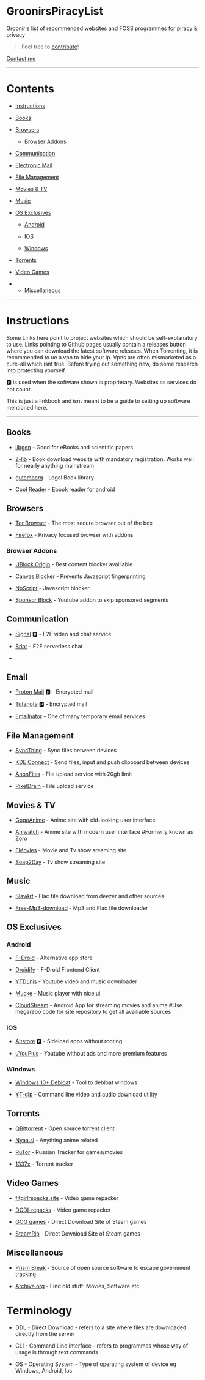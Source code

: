 # GroonirsPiracyList

Groonir's list of recommended websites and FOSS programmes for piracy &amp; privacy

> Feel free to [contribute](https://github.com/Groonir/GroonirsPiracyList/issues/new)!

[Contact me](mailto:8jf4n3r@proton.me)

-----------------

# Contents

- [Instructions](#instructions)

- [Books](#books)

- [Browsers](#browsers)
     
   - [Browser Addons](#browser-addons)

- [Communication](#communication)

- [Electronic Mail](#email)

- [File Management](#file-management)

- [Movies & TV](#movies--tv)

- [Music](#music)

- [OS Exclusives](#os-exclusives)

   - [Android](#android)
   
   - [IOS](#ios)
   
   - [Windows](#windows)

- [Torrents](#torrents)

- [Video Games](#video-games)

- - [Miscellaneous](#miscellaneous)

-----------------

# Instructions

Some Links here point to project websites which should be self-explanatory to use. Links pointing to Github pages usually contain a releases button where you can download the latest software releases.
When Torrenting, it is recommended to ue a vpn to hide your ip. Vpns are often mismarketed as a cure-all which isnt true. Before trying out something new, do some research into protecting yourself. 

🅿️ is used when the software shown is proprietary. Websites as services do not count.

This is just a linkbook and isnt meant to be a guide to setting up software mentioned here.

-----------------

## Books

- [libgen](https://libgen.rs) - Good for eBooks and scientific papers 

- [Z-lib](https://singlelogin.re/) - Book download website with mandatory registration. Works well for nearly anything mainstream

- [gutemberg](https://www.gutenberg.org/) - Legal Book library
  
- [Cool Reader](https://sourceforge.net/projects/crengine/) - Ebook reader for android

  
## Browsers

- [Tor Browser](https://www.torproject.org/) - The most secure browser out of the box

- [Firefox](https://firefox.com) - Privacy focused browser with addons



### Browser Addons

- [UBlock Origin](https://github.com/gorhill/uBlock) - Best content blocker availiable

- [Canvas Blocker](https://github.com/kkapsner/CanvasBlocker) - Prevents Javascript fingerprinting

- [NoScript](https://github.com/hackademix/noscript/) - Javascript blocker

- [Sponsor Block](https://github.com/ajayyy/SponsorBlock) - Youtube addon to skip sponsored segments

## Communication 

- [Signal](https://signal.org) 🅿️  - E2E video and chat service 

- [Briar](https://briar.org) - E2E serverless chat

- 
 
## Email

  - [Proton Mail](https://proton.me/mail) 🅿️ - Encrypted mail

  - [Tutanota](https://mail.tutanota.com/) 🅿️ - Encrypted mail
  
  - [Emailnator](https://emailnator.com) - One of many temporary email services
  

 
 ## File Management
 
- [SyncThing](https://syncthing.net/) - Sync files between devices

- [KDE Connect](https://kdeconnect.kde.org/) - Send files, input and push clipboard between devices

- [AnonFiles](https://anonfiles.com/) - File upload service with 20gb limit

- [PixelDrain](https://pixeldrain.com/) - File upload service

 
## Movies & TV

- [GogoAnime](https://gogoanime3.net) - Anime site with old-looking user interface

- [Aniwatch](https://aniwatch.to) - Anime site with modern user interface #Formerly known as Zoro

- [FMovies](https://fmoviesz.to) - Movie and Tv show sreaming site

- [Soap2Day](https://soap2day.to) - Tv show streaming site


## Music

- [SlavArt](https://slavart.gamesdrive.net/) - Flac file download from deezer and other sources

- [Free-Mp3-download](https://free-mp3-download.net/) - Mp3 and Flac file downloader


## OS Exclusives



### Android

- [F-Droid](https://f-droid.org/packages/org.fdroid.fdroid/) - Alternative app store

- [Droidify](https://f-droid.org/en/packages/com.looker.droidify/) - F-Droid Frontend Client

- [YTDLnis](https://github.com/deniscerri/ytdlnis) - Youtube video and music downloader

- [Mucke](https://github.com/moritz-weber/mucke) - Music player with nice ui

- [CloudStream](https://github.com/recloudstream/cloudstream) - Android App for streaming movies and anime #Use megarepo code for site repository to get all availiable sources


### IOS

- [Altstore](https://altstore.io/) 🅿️  - Sideload apps without rooting

- [uYouPlus](https://github.com/qnblackcat/uYouPlus/) - Youtube without ads and more premium features

### Windows

- [Windows 10+ Debloat](https://github.com/LeDragoX/Win-Debloat-Tools) - Tool to debloat windows

- [YT-dlp](https://github.com/yt-dlp/yt-dlp) - Command line video and audio download utility

## Torrents

- [QBittorrent](https://qbittorrent.org) - Open source torrent client
  
- [Nyaa.si](https://nyaa.si) - Anything anime related

- [RuTor](http://rutor.info/) - Russian Tracker for games/movies

- [1337x](https://1337x.to/) - Torrent tracker



## Video Games

- [fitgirlrepacks.site](https://fitgirl-repacks.site/) - Video game repacker

- [DODI-repacks](https://dodi-repacks.site/) - Video game repacker

- [GOG games](https://gog-games.to/) - Direct Download Site of Steam games

- [SteamRip](https://steamrip.com/) - Direct Download Site of Steam games


## Miscellaneous

- [Prism Break](https://prism-break.com) - Source of open source software to escape government tracking

- [Archive.org](https://archive.org) - Find old stuff: Movies, Software etc.



# Terminology

- DDL - Direct Download - refers to a site where files are downloaded directly from the server

- CLI - Command Line Interface - refers to programmes whose way of usage is through text commands

- OS - Operating System - Type of operating system of device eg Windows, Android, Ios